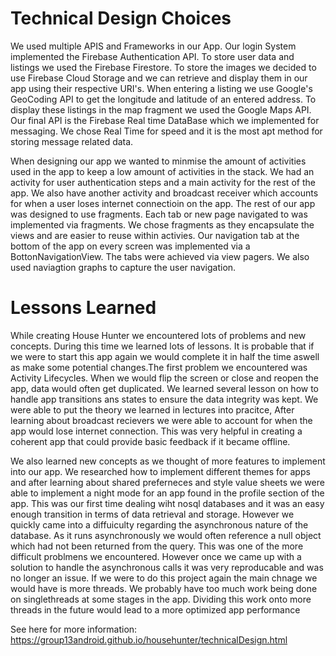 # Technical Design Choices
We used multiple APIS and Frameworks in our App. Our login System implemented the Firebase Authentication API. To store user data and listings we used the Firebase Firestore. To store the images we decided to use Firebase Cloud Storage and we can retrieve and display them in our app using their respective URI's. When entering a listing we use Google's GeoCoding API to get the longitude and latitude of an entered address. To display these listings in the map fragment we used the Google Maps API. Our final API is the Firebase Real time DataBase which we implemented for messaging. We chose Real Time for speed and it is the most apt method for storing message related data.

 When designing our app we wanted to minmise the amount of activities used in the app to keep a low amount of activities in the stack. We had an activity for user authentication steps and a main activity for the rest of the app. We also have another activity and broadcast receiver which accounts for when a user loses internet connectioin on the app. The rest of our app was designed to use fragments. Each tab or new page navigated to was implemented via fragments. We chose fragments as they encapsulate the views and are easier to reuse within activies. Our navigation tab at the bottom of the app on every screen was implemented via a BottonNavigationView. The tabs were achieved via view pagers. We also used naviagtion graphs to capture the user navigation. 

# Lessons Learned
While creating House Hunter we encountered lots of problems and new concepts. During this time we learned lots of lessons. It is probable that if we were to start this app again we would complete it in half the time aswell as make some potential changes.The first problem we encountered was Activity Lifecycles. When we would flip the screen or close and reopen the app, data would often get duplicated. We learned several lesson on how to handle app transitions ans states to ensure the  data integrity was kept. We were able to put the theory we learned in lectures into pracitce, After learning about broadcast recievers we were able to account for when the app would lose internet connection. This was very helpful in creating a coherent app that could provide basic feedback if it became offline.

We also learned new concepts as we thought of more features to implement into our app.  We researched how to implement different themes for apps and after learning about shared preferneces and style value sheets we were able to implement a night mode for an app found in the profile section of the app. This was our first time dealing wiht nosql databases and it was an easy enough transition in terms of data retrieval and storage. However we quickly came into a diffuiculty regarding the asynchronous nature of the database. As it runs asynchronously we would often reference a null object which had not been returned from the query. This was one of the more difficult problmens we encountered. However once we came up with a solution to handle the asynchronous calls it was very reproducable and was no longer an issue. If we were to do this project again the main chnage we would have is more threads. We probably have too much work being done on singlethreads at some stages in the app. Dividing this work onto more threads in the future would lead to a more optimized app performance

See here for more information: https://group13android.github.io/househunter/technicalDesign.html
